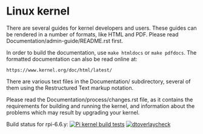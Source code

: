 Linux kernel
============

There are several guides for kernel developers and users. These guides can
be rendered in a number of formats, like HTML and PDF. Please read
Documentation/admin-guide/README.rst first.

In order to build the documentation, use ``make htmldocs`` or
``make pdfdocs``.  The formatted documentation can also be read online at:

    https://www.kernel.org/doc/html/latest/

There are various text files in the Documentation/ subdirectory,
several of them using the Restructured Text markup notation.

Please read the Documentation/process/changes.rst file, as it contains the
requirements for building and running the kernel, and information about
the problems which may result by upgrading your kernel.

Build status for rpi-6.6.y:
[![Pi kernel build tests](https://github.com/raspberrypi/linux/actions/workflows/kernel-build.yml/badge.svg?branch=rpi-6.6.y)](https://github.com/raspberrypi/linux/actions/workflows/kernel-build.yml)
[![dtoverlaycheck](https://github.com/raspberrypi/linux/actions/workflows/dtoverlaycheck.yml/badge.svg?branch=rpi-6.6.y)](https://github.com/raspberrypi/linux/actions/workflows/dtoverlaycheck.yml)

